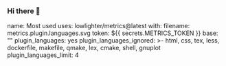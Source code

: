 ### Hi there 👋
name: Most used
uses: lowlighter/metrics@latest
with:
  filename: metrics.plugin.languages.svg
  token: ${{ secrets.METRICS_TOKEN }}
  base: ""
  plugin_languages: yes
  plugin_languages_ignored: >-
    html, css, tex, less, dockerfile, makefile, qmake, lex, cmake, shell,
    gnuplot
  plugin_languages_limit: 4

<!--
**saulTejeda117/saulTejeda117** is a ✨ _special_ ✨ repository because its `README.md` (this file) appears on your GitHub profile.

-->
